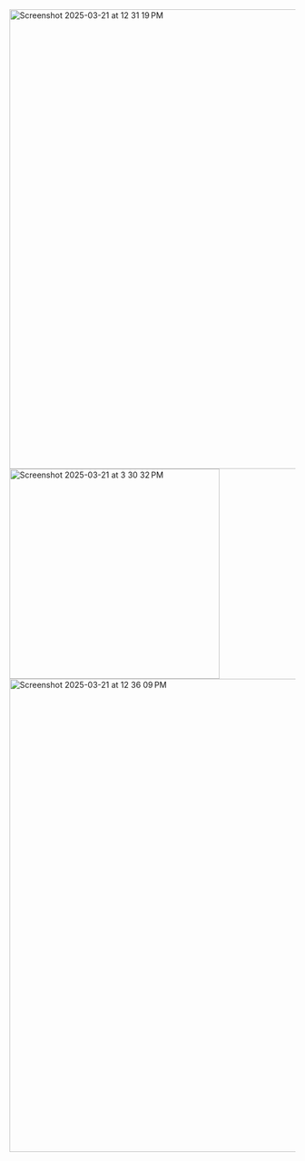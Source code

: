 <img width="810" alt="Screenshot 2025-03-21 at 12 31 19 PM" src="https://github.com/user-attachments/assets/901cf4ca-d1d5-480f-8b16-250420cc2172" />
<img width="370" alt="Screenshot 2025-03-21 at 3 30 32 PM" src="https://github.com/user-attachments/assets/340f9709-9928-4194-9cda-4c8a2a9e7d55" />
<img width="834" alt="Screenshot 2025-03-21 at 12 36 09 PM" src="https://github.com/user-attachments/assets/51c20d5b-0afb-413f-9bfc-100e7703ed67" />

